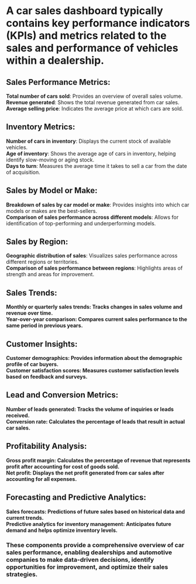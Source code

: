 <h1>A car sales dashboard typically contains key performance indicators (KPIs) and metrics related to the sales and performance of vehicles within a dealership.</h1>
  
<h2>Sales Performance Metrics:</h2>

<a><b>Total number of cars sold</b>: Provides an overview of overall sales volume.</a></br>
<a><b>Revenue generated</b>: Shows the total revenue generated from car sales.</a></br>
<a><b>Average selling price</b>: Indicates the average price at which cars are sold.</a></br>

<h2>Inventory Metrics:</h2>

<a><b>Number of cars in inventory</b>: Displays the current stock of available vehicles.</a></br>
<a><b>Age of inventory</b>: Shows the average age of cars in inventory, helping identify slow-moving or aging stock.</a></br>
<a><b>Days to turn</b>: Measures the average time it takes to sell a car from the date of acquisition.</a></br>

<h2>Sales by Model or Make:</h2>

<a><b>Breakdown of sales by car model or make</b>: Provides insights into which car models or makes are the best-sellers.</a></br>
<a><b>Comparison of sales performance across different models</b>: Allows for identification of top-performing and underperforming models.</a></br>

<h2>Sales by Region:</h2>

<a><b>Geographic distribution of sales</b>: Visualizes sales performance across different regions or territories.</a></br>
<a><b>Comparison of sales performance between regions</b>: Highlights areas of strength and areas for improvement.</a></br>

<h2>Sales Trends:</h2>

<a><b>Monthly or quarterly sales trends<b>: Tracks changes in sales volume and revenue over time.</a></br>
<a><b>Year-over-year comparison<b>: Compares current sales performance to the same period in previous years.</a></br>

<h2>Customer Insights:</h2>

<a><b>Customer demographics</b>: Provides information about the demographic profile of car buyers.</a></br>
<a><b>Customer satisfaction scores</b>: Measures customer satisfaction levels based on feedback and surveys.</a></br>

<h2>Lead and Conversion Metrics:</h2>

<a><b>Number of leads generated</b>: Tracks the volume of inquiries or leads received.</a></br>
<a><b>Conversion rate</b>: Calculates the percentage of leads that result in actual car sales.</a></br>

<h2>Profitability Analysis:</h2>

<a><b>Gross profit margin</b>: Calculates the percentage of revenue that represents profit after accounting for cost of goods sold.</a></br>
<a><b>Net profit</b>: Displays the net profit generated from car sales after accounting for all expenses.</a></br>

<h2>Forecasting and Predictive Analytics:</h2>

<a><b>Sales forecasts</b>: Predictions of future sales based on historical data and current trends.</a></br>
<a><b>Predictive analytics for inventory management</b>: Anticipates future demand and helps optimize inventory levels.</a></br>

<h3>These components provide a comprehensive overview of car sales performance, enabling dealerships and automotive companies to make data-driven decisions, identify opportunities for improvement, and optimize their sales strategies.</h3>
